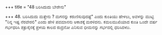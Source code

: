 +++
title = "48 ಬರಿಸಿದುದು ಬೇರೇನು"

+++
48. ಬರಿಸಿದುದು ಮತ್ತೇನು ? ಮಗನನ್ನು ಕರುಣಿಸುವುದಷ್ಟೆ" ಎಂದು ಕುಂತಿಯು ಹೇಳಲು, ಅವಳನ್ನು ಮುಟ್ಟಿ "ನಿನ್ನ ಇಷ್ಟ ನೆರವೇರಲಿ" ಎಂದು ಹೇಳಿ ಪವಮಾನನು ಆಕಾಶಕ್ಕೆ ಮರಳಿದನು. ಕಮಲಮುಖಿಯಾದ ಕುಂತಿ ಒಂದೇ ವರ್ಷ ಗರ್ಭಧರಿಸಿ ಶತ್ರುಸೈನಕ್ಕೆ ಪ್ರಳಯ ಕಾಲದ ರುದ್ರನೋ ಎನಿಸುವ ಭೀಮನನ್ನು ಗರ್ಭದಲ್ಲಿ ಧರಿಸಿದಳುು.